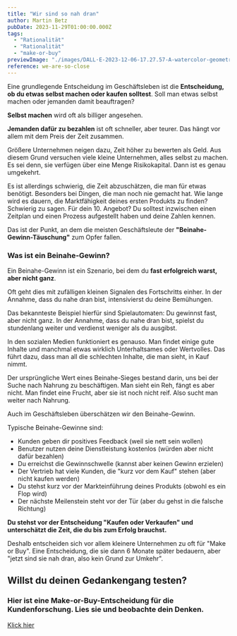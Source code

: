 ```yaml
---
title: "Wir sind so nah dran"
author: Martin Betz
pubDate: 2023-11-29T01:00:00.000Z
tags:
  - "Rationalität"
  - "Rationalität"
  - "make-or-buy"
previewImage: "./images/DALL·E-2023-12-06-17.27.57-A-watercolor-geometric-style-illustration-depicting-a-businessman-mid-air-almost-reaching-the-top-of-a-cliff.-The-dynamic-pose-of-the-businessman-sho.png"
reference: we-are-so-close
---
```


Eine grundlegende Entscheidung im Geschäftsleben ist die **Entscheidung, ob du etwas selbst machen oder kaufen solltest**. Soll man etwas selbst machen oder jemanden damit beauftragen?

**Selbst machen** wird oft als billiger angesehen.

**Jemanden dafür zu bezahlen** ist oft schneller, aber teurer. Das hängt vor allem mit dem Preis der Zeit zusammen.

Größere Unternehmen neigen dazu, Zeit höher zu bewerten als Geld. Aus diesem Grund versuchen viele kleine Unternehmen, alles selbst zu machen. Es sei denn, sie verfügen über eine Menge Risikokapital. Dann ist es genau umgekehrt.

Es ist allerdings schwierig, die Zeit abzuschätzen, die man für etwas benötigt. Besonders bei Dingen, die man noch nie gemacht hat. Wie lange wird es dauern, die Marktfähigkeit deines ersten Produkts zu finden? Schwierig zu sagen. Für dein 10. Angebot? Du solltest inzwischen einen Zeitplan und einen Prozess aufgestellt haben und deine Zahlen kennen.

Das ist der Punkt, an dem die meisten Geschäftsleute der **"Beinahe-Gewinn-Täuschung"** zum Opfer fallen.

### Was ist ein Beinahe-Gewinn?

Ein Beinahe-Gewinn ist ein Szenario, bei dem du **fast erfolgreich warst, aber nicht ganz**.

Oft geht dies mit zufälligen kleinen Signalen des Fortschritts einher. In der Annahme, dass du nahe dran bist, intensivierst du deine Bemühungen.

Das bekannteste Beispiel hierfür sind Spielautomaten: Du gewinnst fast, aber nicht ganz. In der Annahme, dass du nahe dran bist, spielst du stundenlang weiter und verdienst weniger als du ausgibst.

In den sozialen Medien funktioniert es genauso. Man findet einige gute Inhalte und manchmal etwas wirklich Unterhaltsames oder Wertvolles. Das führt dazu, dass man all die schlechten Inhalte, die man sieht, in Kauf nimmt.

Der ursprüngliche Wert eines Beinahe-Sieges bestand darin, uns bei der Suche nach Nahrung zu beschäftigen. Man sieht ein Reh, fängt es aber nicht. Man findet eine Frucht, aber sie ist noch nicht reif. Also sucht man weiter nach Nahrung.

Auch im Geschäftsleben überschätzen wir den Beinahe-Gewinn.

Typische Beinahe-Gewinne sind:

- Kunden geben dir positives Feedback (weil sie nett sein wollen)
- Benutzer nutzen deine Dienstleistung kostenlos (würden aber nicht dafür bezahlen)
- Du erreichst die Gewinnschwelle (kannst aber keinen Gewinn erzielen)
- Der Vertrieb hat viele Kunden, die "kurz vor dem Kauf" stehen (aber nicht kaufen werden)
- Du stehst kurz vor der Markteinführung deines Produkts (obwohl es ein Flop wird)
- Der nächste Meilenstein steht vor der Tür (aber du gehst in die falsche Richtung)

**Du stehst vor der Entscheidung "Kaufen oder Verkaufen" und unterschätzt die Zeit, die du bis zum Erfolg brauchst.**

Deshalb entscheiden sich vor allem kleinere Unternehmen zu oft für "Make or Buy". Eine Entscheidung, die sie dann 6 Monate später bedauern, aber "jetzt sind sie nah dran, also kein Grund zur Umkehr".

## Willst du deinen Gedankengang testen?

### Hier ist eine Make-or-Buy-Entscheidung für die Kundenforschung. Lies sie und beobachte dein Denken.

[Klick hier](/leistungen/customer-research-sprints/)